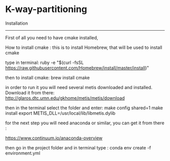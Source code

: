 # K-way-partitioning
Installation
____________

First of all you need to have cmake installed,

How to install cmake :
this is to install Homebrew, that will be used to install cmake

type in terminal:
ruby -e "$(curl -fsSL https://raw.githubusercontent.com/Homebrew/install/master/install)"

then to install cmake:
brew install cmake

in order to run it you will need several metis downloaded and installed. Download it from there:
http://glaros.dtc.umn.edu/gkhome/metis/metis/download

then in the terminal select the folder and enter:
make config shared=1
make install
export METIS_DLL=/usr/local/lib/libmetis.dylib

for the next step you will need anaconda or similar, you can get it from there :

https://www.continuum.io/anaconda-overview


then go in the project folder and in terminal type :
conda env create -f environment.yml
